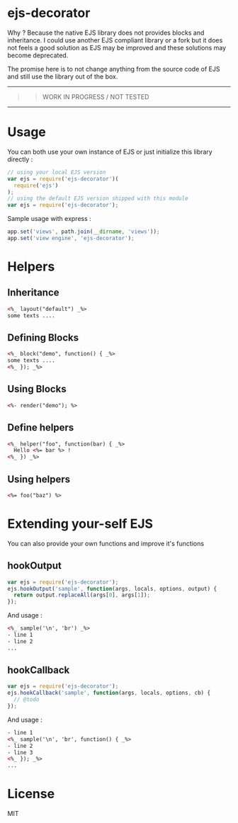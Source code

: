 # ejs-decorator

Why ? Because the native EJS library does not provides blocks and inheritance. I could use another EJS compliant library or a fork but it does not feels a good solution as EJS may be improved and these solutions may become deprecated.

The promise here is to not change anything from the source code of EJS and still use the library out of the box.

---
>> WORK IN PROGRESS / NOT TESTED
---

# Usage

You can both use your own instance of EJS or just initialize this library directly :

```js
// using your local EJS version
var ejs = require('ejs-decorator')(
  require('ejs')
);
// using the default EJS version shipped with this module 
var ejs = require('ejs-decorator');
```

Sample usage with express :

```js
app.set('views', path.join(__dirname, 'views'));
app.set('view engine', 'ejs-decorator');
```

# Helpers

## Inheritance 

```html
<%_ layout("default") _%>
some texts ....
```

## Defining Blocks

```html
<%_ block("demo", function() { _%>
some texts ....
<%_ }); _%>
```

## Using Blocks

```html
<%- render("demo"); %>
```

## Define helpers

```html
<%_ helper("foo", function(bar) { _%>
  Hello <%= bar %> !
<%_ }) _%>
```

## Using helpers

```html
<%= foo("baz") %>
```

# Extending your-self EJS

You can also provide your own functions and improve it's functions

## hookOutput

```js
var ejs = require('ejs-decorator');
ejs.hookOutput('sample', function(args, locals, options, output) {
  return output.replaceAll(args[0], args[1]);
});
```

And usage : 
```html
<%_ sample('\n', 'br') _%>
- line 1
- line 2
...
```

## hookCallback

```js
var ejs = require('ejs-decorator');
ejs.hookCallback('sample', function(args, locals, options, cb) {
  // @todo
});
```

And usage : 
```html
- line 1
<%_ sample('\n', 'br', function() { _%>
- line 2
- line 3
<%_ }); _%>
...
```

# License

MIT
